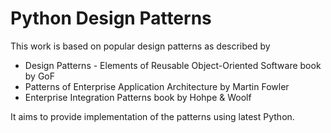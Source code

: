 # Python Design Patterns
This work is based on popular design patterns as described by
 - Design Patterns - Elements of Reusable Object-Oriented Software book by GoF
 - Patterns of Enterprise Application Architecture by Martin Fowler
 - Enterprise Integration Patterns book by Hohpe & Woolf

It aims to provide implementation of the patterns using latest Python.
